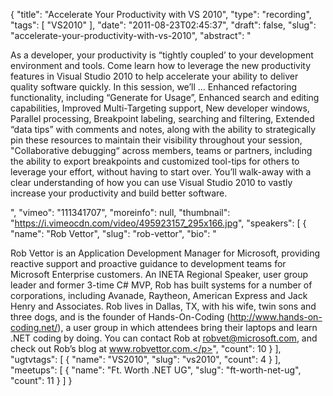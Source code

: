 {
  "title": "Accelerate Your Productivity with VS 2010",
  "type": "recording",
  "tags": [
    "VS2010"
  ],
  "date": "2011-08-23T02:45:37",
  "draft": false,
  "slug": "accelerate-your-productivity-with-vs-2010",
  "abstract": "<p>As a developer, your productivity is &ldquo;tightly coupled&rsquo; to your development environment and tools. Come learn how to leverage the new productivity features in Visual Studio 2010 to help accelerate your ability to deliver quality software quickly. In this session, we&rsquo;ll &hellip; Enhanced refactoring functionality, including &ldquo;Generate for Usage&rdquo;, Enhanced search and editing capabilities, Improved Multi-Targeting support, New developer windows, Parallel processing, Breakpoint labeling, searching and filtering, Extended &ldquo;data tips&rdquo; with comments and notes, along with the ability to strategically pin these resources to maintain their visibility throughout your session, \"Collaborative debugging&ldquo; across members, teams or partners, including the ability to export breakpoints and customized tool-tips for others to leverage your effort, without having to start over. You&rsquo;ll walk-away with a clear understanding of how you can use Visual Studio 2010 to vastly increase your productivity and build better software.</p>",
  "vimeo": "111341707",
  "moreinfo": null,
  "thumbnail": "https://i.vimeocdn.com/video/495923157_295x166.jpg",
  "speakers": [
    {
      "name": "Rob Vettor",
      "slug": "rob-vettor",
      "bio": "<p>Rob Vettor is an Application Development Manager for Microsoft, providing reactive support and proactive guidance to development teams for Microsoft Enterprise customers. An INETA Regional Speaker, user group leader and former 3-time C# MVP, Rob has built systems for a number of corporations, including Avanade, Raytheon, American Express and Jack Henry and Associates. Rob lives in Dallas, TX, with his wife, twin sons and three dogs, and is the founder of Hands-On-Coding (http://www.hands-on-coding.net/), a user group in which attendees bring their laptops and learn .NET coding by doing. You can contact Rob at robvet@microsoft.com, and check out Rob’s blog at www.robvettor.com.</p>",
      "count": 10
    }
  ],
  "ugtvtags": [
    {
      "name": "VS2010",
      "slug": "vs2010",
      "count": 4
    }
  ],
  "meetups": [
    {
      "name": "Ft. Worth .NET UG",
      "slug": "ft-worth-net-ug",
      "count": 11
    }
  ]
}